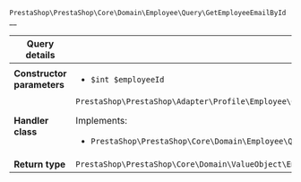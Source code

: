 `PrestaShop\PrestaShop\Core\Domain\Employee\Query\GetEmployeeEmailById`
__

| Query details              |    |
| -------------------------- | -- |
| **Constructor parameters** | <ul> <li>`$int $employeeId`</li> </ul> |
| **Handler class**          | `PrestaShop\PrestaShop\Adapter\Profile\Employee\QueryHandler\GetEmployeeEmailByIdHandler`  <p> Implements: </p> <ul>  <li>`PrestaShop\PrestaShop\Core\Domain\Employee\QueryHandler\GetEmployeeEmailByIdHandlerInterface`</li>  |
| **Return type** |  `PrestaShop\PrestaShop\Core\Domain\ValueObject\Email`  |
